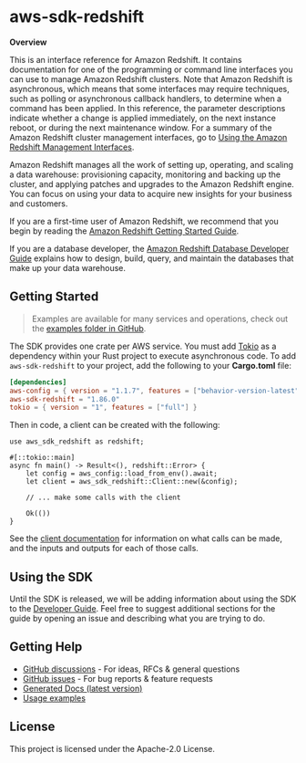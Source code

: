 # aws-sdk-redshift

__Overview__

This is an interface reference for Amazon Redshift. It contains documentation for one of the programming or command line interfaces you can use to manage Amazon Redshift clusters. Note that Amazon Redshift is asynchronous, which means that some interfaces may require techniques, such as polling or asynchronous callback handlers, to determine when a command has been applied. In this reference, the parameter descriptions indicate whether a change is applied immediately, on the next instance reboot, or during the next maintenance window. For a summary of the Amazon Redshift cluster management interfaces, go to [Using the Amazon Redshift Management Interfaces](https://docs.aws.amazon.com/redshift/latest/mgmt/using-aws-sdk.html).

Amazon Redshift manages all the work of setting up, operating, and scaling a data warehouse: provisioning capacity, monitoring and backing up the cluster, and applying patches and upgrades to the Amazon Redshift engine. You can focus on using your data to acquire new insights for your business and customers.

If you are a first-time user of Amazon Redshift, we recommend that you begin by reading the [Amazon Redshift Getting Started Guide](https://docs.aws.amazon.com/redshift/latest/gsg/getting-started.html).

If you are a database developer, the [Amazon Redshift Database Developer Guide](https://docs.aws.amazon.com/redshift/latest/dg/welcome.html) explains how to design, build, query, and maintain the databases that make up your data warehouse.

## Getting Started

> Examples are available for many services and operations, check out the
> [examples folder in GitHub](https://github.com/awslabs/aws-sdk-rust/tree/main/examples).

The SDK provides one crate per AWS service. You must add [Tokio](https://crates.io/crates/tokio)
as a dependency within your Rust project to execute asynchronous code. To add `aws-sdk-redshift` to
your project, add the following to your **Cargo.toml** file:

```toml
[dependencies]
aws-config = { version = "1.1.7", features = ["behavior-version-latest"] }
aws-sdk-redshift = "1.86.0"
tokio = { version = "1", features = ["full"] }
```

Then in code, a client can be created with the following:

```rust,no_run
use aws_sdk_redshift as redshift;

#[::tokio::main]
async fn main() -> Result<(), redshift::Error> {
    let config = aws_config::load_from_env().await;
    let client = aws_sdk_redshift::Client::new(&config);

    // ... make some calls with the client

    Ok(())
}
```

See the [client documentation](https://docs.rs/aws-sdk-redshift/latest/aws_sdk_redshift/client/struct.Client.html)
for information on what calls can be made, and the inputs and outputs for each of those calls.

## Using the SDK

Until the SDK is released, we will be adding information about using the SDK to the
[Developer Guide](https://docs.aws.amazon.com/sdk-for-rust/latest/dg/welcome.html). Feel free to suggest
additional sections for the guide by opening an issue and describing what you are trying to do.

## Getting Help

* [GitHub discussions](https://github.com/awslabs/aws-sdk-rust/discussions) - For ideas, RFCs & general questions
* [GitHub issues](https://github.com/awslabs/aws-sdk-rust/issues/new/choose) - For bug reports & feature requests
* [Generated Docs (latest version)](https://awslabs.github.io/aws-sdk-rust/)
* [Usage examples](https://github.com/awslabs/aws-sdk-rust/tree/main/examples)

## License

This project is licensed under the Apache-2.0 License.

